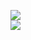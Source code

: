[![](https://img.shields.io/badge/Made%20With-Github%20Spray-lightgrey.svg?style=for-the-badge&logo=github)](https://github.com/Annihil/github-spray#802)  
[![](https://i.imgur.com/2DrTn0Z.gif)](https://github.com/Annihil/github-spray)